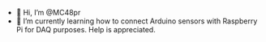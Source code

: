 - 👋 Hi, I’m @MC48pr
- 🌱 I’m currently learning how to connect Arduino sensors with Raspberry Pi for DAQ purposes. Help is appreciated.

<!---
MC48pr/MC48pr is a ✨ special ✨ repository because its `README.md` (this file) appears on your GitHub profile.
You can click the Preview link to take a look at your changes.
--->
